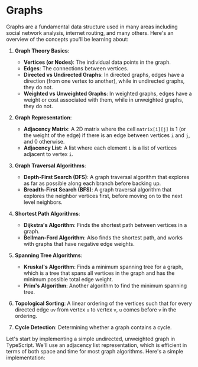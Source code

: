# Graphs

Graphs are a fundamental data structure used in many areas including social network analysis, internet routing, and many others. Here's an overview of the concepts you'll be learning about:

1. **Graph Theory Basics**:

   - **Vertices (or Nodes)**: The individual data points in the graph.
   - **Edges**: The connections between vertices.
   - **Directed vs Undirected Graphs**: In directed graphs, edges have a direction (from one vertex to another), while in undirected graphs, they do not.
   - **Weighted vs Unweighted Graphs**: In weighted graphs, edges have a weight or cost associated with them, while in unweighted graphs, they do not.

2. **Graph Representation**:

   - **Adjacency Matrix**: A 2D matrix where the cell `matrix[i][j]` is 1 (or the weight of the edge) if there is an edge between vertices `i` and `j`, and 0 otherwise.
   - **Adjacency List**: A list where each element `i` is a list of vertices adjacent to vertex `i`.

3. **Graph Traversal Algorithms**:

   - **Depth-First Search (DFS)**: A graph traversal algorithm that explores as far as possible along each branch before backing up.
   - **Breadth-First Search (BFS)**: A graph traversal algorithm that explores the neighbor vertices first, before moving on to the next level neighbors.

4. **Shortest Path Algorithms**:

   - **Dijkstra's Algorithm**: Finds the shortest path between vertices in a graph.
   - **Bellman-Ford Algorithm**: Also finds the shortest path, and works with graphs that have negative edge weights.

5. **Spanning Tree Algorithms**:

   - **Kruskal's Algorithm**: Finds a minimum spanning tree for a graph, which is a tree that spans all vertices in the graph and has the minimum possible total edge weight.
   - **Prim's Algorithm**: Another algorithm to find the minimum spanning tree.

6. **Topological Sorting**: A linear ordering of the vertices such that for every directed edge `uv` from vertex `u` to vertex `v`, `u` comes before `v` in the ordering.

7. **Cycle Detection**: Determining whether a graph contains a cycle.

Let's start by implementing a simple undirected, unweighted graph in TypeScript. We'll use an adjacency list representation, which is efficient in terms of both space and time for most graph algorithms. Here's a simple implementation:
